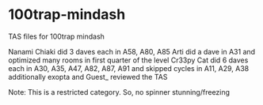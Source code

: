 # 100trap-mindash
TAS files for 100trap mindash

Nanami Chiaki did 3 daves each in A58, A80, A85
Arti did a dave in A31 and optimized many rooms in first quarter of the level
Cr33py Cat did 6 daves each in A30, A35, A47, A82, A87, A91 and skipped cycles in A11, A29, A38
additionally exopta and Guest_ reviewed the TAS

Note: This is a restricted category. So, no spinner stunning/freezing
